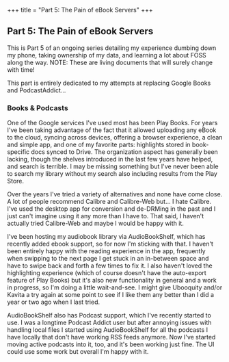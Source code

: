 +++
title = "Part 5: The Pain of eBook Servers"
+++

## Part 5: The Pain of eBook Servers

This is Part 5 of an ongoing series detailing my experience dumbing down my phone, taking ownership of my data, and learning a lot about FOSS along the way. NOTE: These are living documents that will surely change with time!

This part is entirely dedicated to my attempts at replacing Google Books and PodcastAddict...

### Books & Podcasts
One of the Google services I've used most has been Play Books. For years I've been taking advantage of the fact that it allowed uploading any eBook to the cloud, syncing across devices, offering a browser experience, a clean and simple app, and one of my favorite parts: highlights stored in book-specific docs synced to Drive. The organization aspect has generally been lacking, though the shelves introduced in the last few years have helped, and search is terrible. I may be missing something but I've never been able to search my library without my search also including results from the Play Store.

Over the years I've tried a variety of alternatives and none have come close. A lot of people recommend Calibre and Calibre-Web but... I hate Calibre. I've used the desktop app for conversion and de-DRMing in the past and I just can't imagine using it any more than I have to. That said, I haven't actually tried Calibre-Web and maybe I would be happy with it.

I've been hosting my audiobook library via AudioBookShelf, which has recently added ebook support, so for now I'm sticking with that. I haven't been entirely happy with the reading experience in the app, frequently when swipping to the next page I get stuck in an in-between space and have to swipe back and forth a few times to fix it. I also haven't loved the highlighting experience (which of course doesn't have the auto-export feature of Play Books) but it's also new functionality in general and a work in progress, so I'm doing a little wait-and-see. I might give Ubooquity and/or Kavita a try again at some point to see if I like them any better than I did a year or two ago when I last tried.

AudioBookShelf also has Podcast support, which I've recently started to use. I was a longtime Podcast Addict user but after annoying issues with handling local files I started using AudioBookShelf for all the podcasts I have locally that don't have working RSS feeds anymore. Now I've started moving active podcasts into it, too, and it's been working just fine. The UI could use some work but overall I'm happy with it.